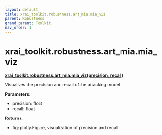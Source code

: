 ```yaml
---
layout: default
title: xrai_toolkit.robustness.art_mia.mia_viz
parent: Robustness
grand_parent: Toolkit
nav_order: 1
---
```


# xrai_toolkit.robustness.art_mia.mia_viz
**[xrai_toolkit.robustness.art_mia.mia_viz(precision, recall)](https://github.com/gaberamolete/xrai_toolkit/blob/main/robustness/art_mia.py)**

    
Visualizes the precision and recall of the attacking model


**Parameters:**
- precision: float
- recall: float

**Returns:**
- fig: plotly.Figure, visualization of precision and recall